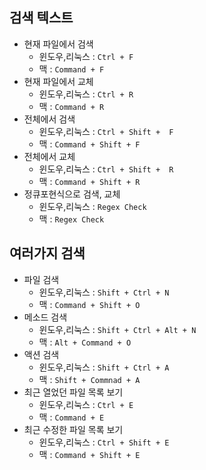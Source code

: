 ## 검색 텍스트

- 현재 파일에서 검색
    - 윈도우,리눅스 : `Ctrl + F`
    - 맥 : `Command + F`
- 현재 파일에서 교체
    - 윈도우,리눅스 : `Ctrl + R`
    - 맥 : `Command + R`
- 전체에서 검색
    - 윈도우,리눅스 : `Ctrl + Shift +  F`
    - 맥 : `Command + Shift + F`
- 전체에서 교체
    - 윈도우,리눅스 : `Ctrl + Shift +  R`
    - 맥 : `Command + Shift + R`
- 정큐포현식으로 검색, 교체
    - 윈도우,리눅스 : `Regex Check`
    - 맥 : `Regex Check`
    
## 여러가지 검색

- 파일 검색
    - 윈도우,리눅스 : `Shift + Ctrl + N`
    - 맥 : `Command + Shift + O`
- 메소드 검색
    - 윈도우,리눅스 : `Shift + Ctrl + Alt + N`
    - 맥 : `Alt + Command + O`
- 액션 검색
    - 윈도우,리눅스 : `Shift + Ctrl + A`
    - 맥 : `Shift + Commnad + A`
- 최근 열었던 파일 목록 보기
    - 윈도우,리눅스 : `Ctrl + E`
    - 맥 : `Command + E`
- 최근 수정한 파일 목록 보기
    - 윈도우,리눅스 : `Ctrl + Shift + E`
    - 맥 : `Command + Shift + E`